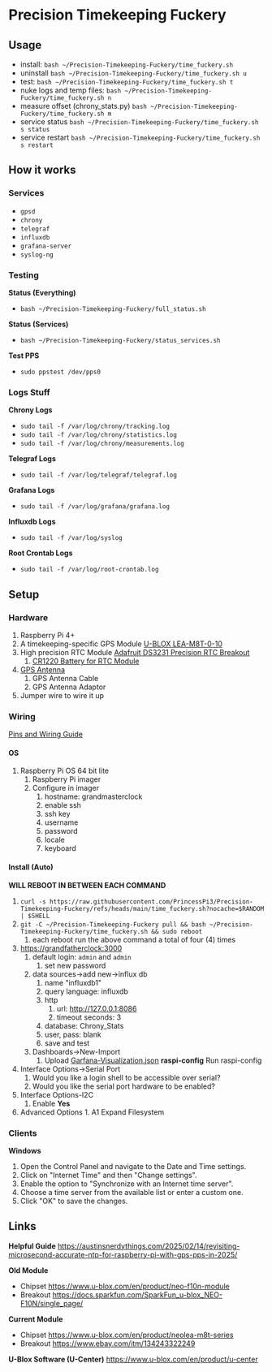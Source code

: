 # Precision Timekeeping Fuckery

## Usage
* install: `bash ~/Precision-Timekeeping-Fuckery/time_fuckery.sh`
* uninstall `bash ~/Precision-Timekeeping-Fuckery/time_fuckery.sh u`
* test: `bash ~/Precision-Timekeeping-Fuckery/time_fuckery.sh t`
* nuke logs and temp files: `bash ~/Precision-Timekeeping-Fuckery/time_fuckery.sh n`
* measure offset (chrony_stats.py) `bash ~/Precision-Timekeeping-Fuckery/time_fuckery.sh m`
* service status `bash ~/Precision-Timekeeping-Fuckery/time_fuckery.sh s status`
* service restart `bash ~/Precision-Timekeeping-Fuckery/time_fuckery.sh s restart`

## How it works
### Services
* `gpsd`
* `chrony`
* `telegraf`
* `influxdb`
* `grafana-server`
* `syslog-ng`
  
### Testing
**Status (Everything)**
* `bash ~/Precision-Timekeeping-Fuckery/full_status.sh`
  
**Status (Services)**
* `bash ~/Precision-Timekeeping-Fuckery/status_services.sh`

**Test PPS**
* `sudo ppstest /dev/pps0`
  
### Logs Stuff
**Chrony Logs**  
* `sudo tail -f /var/log/chrony/tracking.log`
* `sudo tail -f /var/log/chrony/statistics.log`
* `sudo tail -f /var/log/chrony/measurements.log`

**Telegraf Logs**  
* `sudo tail -f /var/log/telegraf/telegraf.log`

**Grafana Logs**  
* `sudo tail -f /var/log/grafana/grafana.log`

**Influxdb Logs**  
* `sudo tail -f /var/log/syslog`

**Root Crontab Logs**
* `sudo tail -f /var/log/root-crontab.log`

## Setup
### Hardware
1. Raspberry Pi 4+
2. A timekeeping-specific GPS Module [U-BLOX LEA-M8T-0-10](https://www.ebay.com/itm/136637732093)
3. High precision RTC Module [Adafruit DS3231 Precision RTC Breakout](https://www.adafruit.com/product/3013)
   1. [CR1220 Battery for RTC Module](https://www.adafruit.com/product/380)
4. [GPS Antenna](https://www.aliexpress.us/item/3256809008161252.html)
   1. GPS Antenna Cable
   2. GPS Antenna Adaptor
5. Jumper wire to wire it up
### Wiring
[Pins and Wiring Guide](./Pins.md)
#### OS
1. Raspberry Pi OS 64 bit lite
   1. Raspberry Pi imager
   2. Configure in imager
      1. hostname: grandmasterclock
      2. enable ssh
      3. ssh key
      4. username
      5. password
      6. locale
      7. keyboard
#### Install (Auto)
**WILL REBOOT IN BETWEEN EACH COMMAND**
1. `curl -s https://raw.githubusercontent.com/PrincessPi3/Precision-Timekeeping-Fuckery/refs/heads/main/time_fuckery.sh?nocache=$RANDOM | $SHELL`  
2. `git -C ~/Precision-Timekeeping-Fuckery pull && bash ~/Precision-Timekeeping-Fuckery/time_fuckery.sh && sudo reboot`
   1. each reboot run the above command a total of four (4) times
3. [https://grandfatherclock:3000](https://grandfatherclock:3000/login)
   1. default login: `admin` and `admin`
      1. set new password
   2. data sources->add new->influx db
      1. name "influxdb1"
      2. query language: influxdb
      3. http
         1. url: http://127.0.0.1:8086
         2. timeout seconds: 3
      4. database: Chrony_Stats
      5. user, pass: blank
      6. save and test
   3. Dashboards->New-Import
      1. Upload [Garfana-Visualization.json](./Garfana-Visualization.json)
**raspi-config**
Run raspi-config
1. Interface Options->Serial Port
	1. Would you like a login shell to be accessible over serial? **<No>**
	2. Would you like the serial port hardware to be enabled? **<Yes>**
2. Interface Options-I2C
   1. Enable **Yes** 
3. Advanced Options
		1. A1 Expand Filesystem

### Clients
**Windows**
1. Open the Control Panel and navigate to the Date and Time settings.
2. Click on "Internet Time" and then "Change settings".
3. Enable the option to "Synchronize with an Internet time server".
4. Choose a time server from the available list or enter a custom one.
5. Click "OK" to save the changes. 

## Links
**Helpful Guide** https://austinsnerdythings.com/2025/02/14/revisiting-microsecond-accurate-ntp-for-raspberry-pi-with-gps-pps-in-2025/  

**Old Module**
* Chipset https://www.u-blox.com/en/product/neo-f10n-module
* Breakout https://docs.sparkfun.com/SparkFun_u-blox_NEO-F10N/single_page/  

**Current Module**
* Chipset https://www.u-blox.com/en/product/neolea-m8t-series
* Breakout https://www.ebay.com/itm/134243322249

**U-Blox Software (U-Center)**  https://www.u-blox.com/en/product/u-center